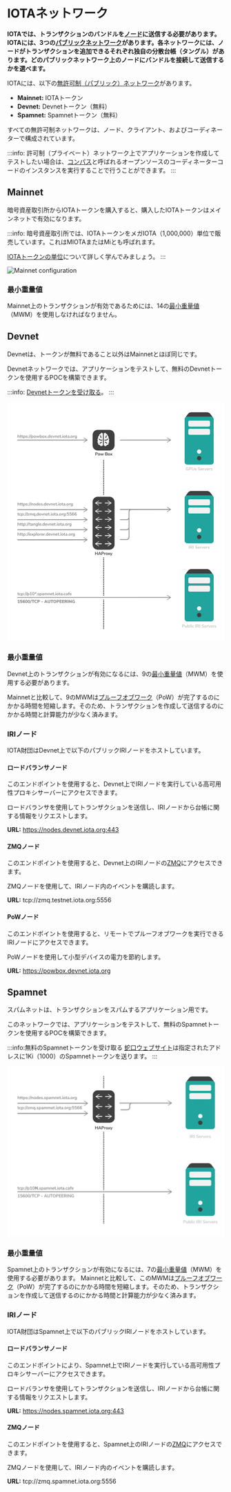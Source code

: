 # IOTAネットワーク
<!-- # IOTA networks -->

**IOTAでは、トランザクションのバンドルを[ノード](../introduction/what-is-a-node.md)に送信する必要があります。IOTAには、3つの[パブリックネットワーク](../references/iota-networks.md)があります。各ネットワークには、ノードがトランザクションを追加できるそれぞれ独自の分散台帳（タングル）があります。どのパブリックネットワーク上のノードにバンドルを接続して送信するかを選べます。**
<!-- **In IOTA, bundles of transactions must be sent to [nodes](../introduction/what-is-a-node.md). IOTA has three [public networks](../references/iota-networks.md) of nodes. Each network has its own unique distributed ledger (the Tangle) that the nodes can append transactions to. You can choose to connect and send bundles to nodes on any public network.** -->

IOTAには、以下の[無許可制（パブリック）ネットワーク](../introduction/what-is-dlt.md)があります。
<!-- IOTA has the following [permissionless (public) networks](../introduction/what-is-dlt.md): -->
* **Mainnet:** IOTAトークン
* **Devnet:** Devnetトークン（無料）
* **Spamnet:** Spamnetトークン（無料）
<!-- * **Mainnet:** IOTA token -->
<!-- * **Devnet:** Devnet token (free) -->
<!-- * **Spamnet:** Spamnet token (free) -->

すべての無許可制ネットワークは、ノード、クライアント、およびコーディネーターで構成されています。
<!-- All permissionless networks consist of nodes, clients, and the Coordinator. -->

:::info:
許可制（プライベート）ネットワーク上でアプリケーションを作成してテストしたい場合は、[コンパス](root://compass/0.1/introduction/overview.md)と呼ばれるオープンソースのコーディネーターコードのインスタンスを実行することで行うことができます。
:::
<!-- :::info: -->
<!-- If you want to create and test an application on a permissioned (private) network, you can do so by running an instance of the open-source Coordinator code called [Compass](root://compass/0.1/introduction/overview.md). -->
<!-- ::: -->

## Mainnet

暗号資産取引所からIOTAトークンを購入すると、購入したIOTAトークンはメインネットで有効になります。
<!-- When you buy IOTA tokens from a cryptocurrency exchange, those tokens are valid on the Mainnet. -->

:::info:
暗号資産取引所では、IOTAトークンをメガIOTA（1,000,000）単位で販売しています。これはMIOTAまたはMiとも呼ばれます。

[IOTAトークンの単位](root://iota-basics/0.1/references/units-of-iota-tokens.md)について詳しく学んでみましょう。
:::
<!-- :::info: -->
<!-- Cryptocurrency exchanges sell IOTA tokens in denominations of Mega IOTA (1,000,000), which is also written as MIOTA or Mi. -->
<!--  -->
<!-- Learn more about [units of IOTA tokens](root://iota-basics/0.1/references/units-of-iota-tokens.md). -->
<!-- ::: -->

![Mainnet configuration](../images/mainnet-configuration.png)

### 最小重量値

Mainnet上のトランザクションが有効であるためには、14の[最小重量値](root://iota-basics/0.1/concepts/minimum-weight-magnitude.md)（MWM）を使用しなければなりません。
<!-- Transactions on the Mainnet must use a [minimum weight magnitude](root://iota-basics/0.1/concepts/minimum-weight-magnitude.md) (MWM) of 14 to be valid. -->

<a name="devnet"></a>
## Devnet

Devnetは、トークンが無料であること以外はMainnetとほぼ同じです。
<!-- The Devnet is similar to the Mainnet, except the tokens are free. -->

Devnetネットワークでは、アプリケーションをテストして、無料のDevnetトークンを使用するPOCを構築できます。
<!-- On this network, you can test your applications and build proofs of concept that use free Devnet tokens. -->

:::info:
[Devnetトークンを受け取る](../tutorials/receive-test-tokens.md)。
:::
<!-- :::info: -->
<!-- [Receive free Devnet tokens](../tutorials/receive-test-tokens.md) -->
<!-- ::: -->

![Devnet Configuration](../images/devnet-configuration.png)

### 最小重量値

Devnet上のトランザクションが有効になるには、9の[最小重量値](root://iota-basics/0.1/concepts/minimum-weight-magnitude.md)（MWM）を使用する必要があります。
<!-- Transactions on the Devnet must use a [minimum weight magnitude](root://iota-basics/0.1/concepts/minimum-weight-magnitude.md) (MWM) of 9 to be valid. -->

Mainnetと比較して、9のMWMは[プルーフオブワーク](root://the-tangle/0.1/concepts/proof-of-work.md)（PoW）が完了するのにかかる時間を短縮します。そのため、トランザクションを作成して送信するのにかかる時間と計算能力が少なく済みます。
<!-- Compared to the Mainnet, this MWM reduces the time it takes for [proof of work](root://the-tangle/0.1/concepts/proof-of-work.md) (PoW) to be completed. So, it takes less time and computational power to create and send a transaction. -->

### IRIノード

IOTA財団はDevnet上で以下のパブリックIRIノードをホストしています。
<!-- We host the following public IRI nodes on the Devnet: -->

#### ロードバランサノード
<!-- #### Load balancer node -->

このエンドポイントを使用すると、Devnet上でIRIノードを実行している高可用性プロキシサーバーにアクセスできます。
<!-- This endpoint gives you access to a high-availability proxy server, which is running an IRI node on the Devnet. -->

ロードバランサを使用してトランザクションを送信し、IRIノードから台帳に関する情報をリクエストします。
<!-- Use the load balancer for sending transactions and requesting information about the ledger from the IRI node. -->

**URL:** https://nodes.devnet.iota.org:443

#### ZMQノード
<!-- #### ZMQ node -->

このエンドポイントを使用すると、Devnet上のIRIノードの[ZMQ](root://node-software/0.1/iri/concepts/zero-message-queue.md)にアクセスできます。
<!-- This endpoint gives you access to the [zero message queue](root://node-software/0.1/iri/concepts/zero-message-queue.md) of an IRI node on the Devnet. -->

ZMQノードを使用して、IRIノード内のイベントを購読します。
<!-- Use the ZMQ node to subscribe to events in an IRI node. -->

**URL:** tcp://zmq.testnet.iota.org:5556

#### PoWノード
<!-- #### PoW node -->

このエンドポイントを使用すると、リモートでプルーフオブワークを実行できるIRIノードにアクセスできます。
<!-- This endpoint gives you access to an IRI node that can do remote proof of work. -->

PoWノードを使用して小型デバイスの電力を節約します。
<!-- Use the PoW node to save power on small devices. -->

**URL:** https://powbox.devnet.iota.org

## Spamnet

スパムネットは、トランザクションをスパムするアプリケーション用です。
<!-- The Spamnet is for applications that send spam transactions. -->

このネットワークでは、アプリケーションをテストして、無料のSpamnetトークンを使用するPOCを構築できます。
<!-- On this network, you can test your applications and build proof of concepts that use free Spamnet tokens. -->

:::info:無料のSpamnetトークンを受け取る
[蛇口ウェブサイト](https://faucet.spamnet.iota.org)は指定されたアドレスに1Ki（1000）のSpamnetトークンを送ります。
:::
<!-- :::info:Receive free Spamnet tokens -->
<!-- The [faucet website](https://faucet.spamnet.iota.org) sends 1Ki (1000) Spamnet tokens to your specified address. -->
<!-- ::: -->

![Spamnet configuration](../images/spamnet-topology.png)

### 最小重量値

Spamnet上のトランザクションが有効になるには、7の[最小重量値](root://iota-basics/0.1/concepts/minimum-weight-magnitude.md)（MWM）を使用する必要があります。 Mainnetと比較して、このMWMは[プルーフオブワーク](root://the-tangle/0.1/concepts/proof-of-work.md)（PoW）が完了するのにかかる時間を短縮します。そのため、トランザクションを作成して送信するのにかかる時間と計算能力が少なく済みます。
<!-- Transactions on the Spamnet must use a [minimum weight magnitude](root://iota-basics/0.1/concepts/minimum-weight-magnitude.md) (MWM) of 7 to be valid. Compared to the Mainnet, this MWM reduces the time it takes for [proof of work](root://the-tangle/0.1/concepts/proof-of-work.md) (PoW) to be completed. So, it takes less time and computational power to create and send a transaction. -->

### IRIノード
<!-- ### IRI nodes -->

IOTA財団はSpamnet上で以下のパブリックIRIノードをホストしています。
<!-- We host the following public IRI nodes on the Spamnet: -->

#### ロードバランサノード
<!-- #### Load balancer node -->

このエンドポイントにより、Spamnet上でIRIノードを実行している高可用性プロキシサーバーにアクセスできます。
<!-- This endpoint gives you access to a high-availability proxy server, which is running an IRI node on the Spamnet. -->

ロードバランサを使用してトランザクションを送信し、IRIノードから台帳に関する情報をリクエストします。
<!-- Use the load balancer for sending transactions and requesting information about the ledger from the IRI node. -->

**URL:** https://nodes.spamnet.iota.org:443

#### ZMQノード
<!-- #### ZMQ node -->

このエンドポイントを使用すると、Spamnet上のIRIノードの[ZMQ](root://node-software/0.1/iri/concepts/zero-message-queue.md)にアクセスできます。
<!-- This endpoint gives you access to the [zero message queue](root://node-software/0.1/iri/concepts/zero-message-queue.md) of an IRI node on the Spamnet. -->

ZMQノードを使用して、IRIノード内のイベントを購読します。
<!-- Use the ZMQ node to subscribe to events in an IRI node. -->

**URL:** tcp://zmq.spamnet.iota.org:5556
